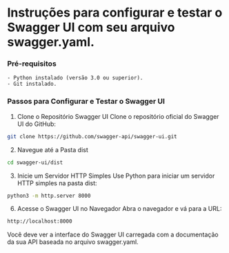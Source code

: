 # Instruções para configurar e testar o Swagger UI com seu arquivo swagger.yaml.

### Pré-requisitos
    - Python instalado (versão 3.0 ou superior).
    - Git instalado.

### Passos para Configurar e Testar o Swagger UI

1. Clone o Repositório Swagger UI
Clone o repositório oficial do Swagger UI do GitHub:

```sh
git clone https://github.com/swagger-api/swagger-ui.git
```

2. Navegue até a Pasta dist

```sh
cd swagger-ui/dist
```

3. Inicie um Servidor HTTP Simples
Use Python para iniciar um servidor HTTP simples na pasta dist:

```sh
python3 -m http.server 8000
```

6. Acesse o Swagger UI no Navegador
Abra o navegador e vá para a URL:

```sh
http://localhost:8000
```

Você deve ver a interface do Swagger UI carregada com a documentação da sua API baseada no arquivo swagger.yaml.